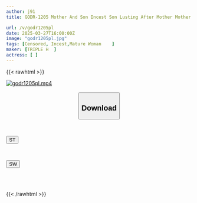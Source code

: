 ```yaml
---
author: j91
title: GODR-1205 Mother And Son Incest Son Lusting After Mother Mother Lusting After Son

url: /v/godr1205pl
date: 2025-03-27T16:00:00Z
image: "godr1205pl.jpg"
tags: [Censored, Incest,Mature Woman	]
maker: [TRIPLE H  ]
actress: [ ]
---
```



{{< rawhtml >}}

<div class="video" data-videoid="XYmvor6A3Gf3g8">
    <a href="javascript:;">
        <img src="/v/godr1205pl/godr1205pl.jpg" width="WIDTH" height="HEIGHT" alt="godr1205pl.mp4" loading="lazy">
    </a>
</div>

<script type="text/javascript" src="https://j91.asia/asset/on-demand-st.js"></script>

<br>
  <link rel="stylesheet" href="https://j91.asia/asset/bs5.css">
  
  <center>
  <button class="btn btn-primary" type="button" data-bs-toggle="collapse" data-bs-target=".multi-collapse" aria-expanded="false" aria-controls="multiCollapseExample1 multiCollapseExample2"><h2>Download</h2></button></center>
</p>
<div class="row">
  <div class="col">
    <div class="collapse multi-collapse" id="multiCollapseExample1">
      <div class="card card-body">
	      	      <br>
<div class="buttons">  
<p><a href="/v/godr1205pl/st.html" target="_blank"><button class="btn-hover color-3"><i class="fa fa-download"></i> ST</button></a></p></div>
    </div>
  </div>
</div>
  <div class="col">
    <div class="collapse multi-collapse" id="multiCollapseExample2">
      <div class="card card-body">
	      <br>
<div class="buttons">
<p><a href="/v/godr1205pl/sw.html" target="_blank"><button class="btn-hover color-2"><i class="fa fa-download"></i> SW</button></a></p></div>
<br><br>
      </div>
    </div>
  </div>
</div>

{{< /rawhtml >}}
